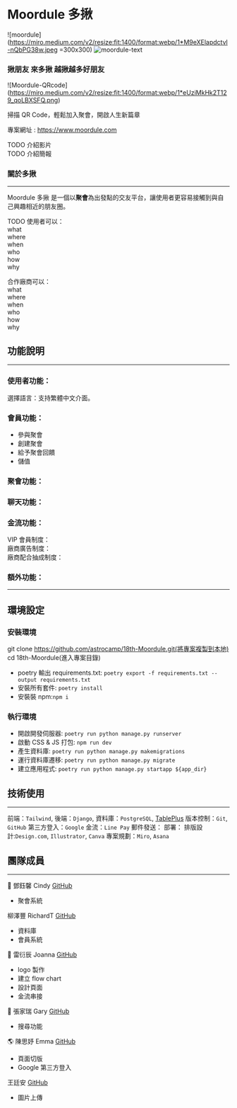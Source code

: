 # Moordule 多揪

![moordule](<https://miro.medium.com/v2/resize:fit:1400/format:webp/1*M9eXElapdctvl-nQbPG38w.jpeg> =300x300)
![moordule-text](https://miro.medium.com/v2/resize:fit:1400/format:webp/1*sphjBoiQpYV1I4Z5hOl5Qw.jpeg)

### 揪朋友 來多揪 越揪越多好朋友

![Moordule-QRcode] (https://miro.medium.com/v2/resize:fit:1400/format:webp/1*eUziMkHk2T129_qoLBXSFQ.png)

掃描 QR Code，輕鬆加入聚會，開啟人生新篇章

專案網址 : https://www.moordule.com  

TODO 介紹影片    
TODO 介紹簡報

### 關於多揪

---

Moordule 多揪 是一個以**聚會**為出發點的交友平台，讓使用者更容易接觸到與自己興趣相近的朋友圈。

TODO
使用者可以：  
what  
where  
when  
who  
how  
why

合作廠商可以：  
what  
where  
when  
who  
how  
why

## 功能說明

---

### 使用者功能：

選擇語言：支持繁體中文介面。  


### 會員功能：

- 參與聚會
- 創建聚會
- 給予聚會回饋
- 儲值

### 聚會功能：

### 聊天功能：

### 金流功能：

VIP 會員制度：  
廠商廣告制度：  
廠商配合抽成制度：

### 額外功能：

---


## 環境設定

### 安裝環境

git clone https://github.com/astrocamp/18th-Moordule.git(將專案複製到本地)  
cd 18th-Moordule(進入專案目錄)

- poetry 輸出 requirements.txt:
  `poetry export -f requirements.txt --output requirements.txt`
- 安裝所有套件: `poetry install`
- 安裝裝 npm:`npm i`

### 執行環境

- 開啟開發伺服器: `poetry run python manage.py runserver`
- 啟動 CSS & JS 打包: `npm run dev`
- 產生資料庫: `poetry run python manage.py makemigrations`
- 運行資料庫遷移: `poetry run python manage.py migrate`
- 建立應用程式: `poetry run python manage.py startapp ${app_dir}`

## 技術使用

---

前端：`Tailwind`,
後端：`Django`,
資料庫：`PostgreSQL`, [TablePlus](https://tableplus.com/)
版本控制：`Git`, `GitHub`
第三方登入：`Google`
金流：`Line Pay`
郵件發送： 
部署：
排版設計:`Design.com`, `Illustrator`, `Canva`
專案規劃：`Miro`, `Asana`


## 團隊成員

---

🌟 鄧鈺馨 Cindy [GitHub](https://github.com/YuHsinTengCindy)  
- 聚會系統

柳澤豐 RichardT [GitHub](https://github.com/richart-coder)  
- 資料庫
- 會員系統

🎀 雷衍辰 Joanna [GitHub](https://github.com/JoannaLei21) 
- logo 製作
- 建立 flow chart
- 設計頁面
- 金流串接

🌟 張家瑞 Gary [GitHub](https://github.com/Gary0306)  
- 搜尋功能

🌎 陳思妤 Emma [GitHub](https://github.com/Emma-EC)  
- 頁面切版
- Google 第三方登入

王廷安 [GitHub](https://github.com/Tingan111)  
- 圖片上傳
